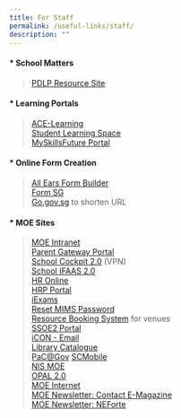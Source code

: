 ```yaml
---
title: For Staff
permalink: /useful-links/staff/
description: ""
---
```


#### *   **School Matters**
>   [PDLP Resource Site](https://sites.google.com/moe.edu.sg/chijsjcpdlp/home)

#### *   **Learning Portals**
> [ACE-Learning](https://www.ace-learning.com/)  
>  [Student Learning Space](https://vle.learning.moe.edu.sg/login)  
>  [MySkillsFuture Portal](https://www.myskillsfuture.gov.sg/content/student/en/secondary.html)

#### *   **Online Form Creation**
>   [All Ears Form Builder](https://forms.moe.edu.sg/)  
>   [Form SG](https://form.gov.sg/#!/)  
>   [Go.gov.sg](https://go.gov.sg/#/) to shorten URL

#### *   **MOE Sites**

>   [MOE Intranet](https://intranet.moe.gov.sg/Pages/Home.aspx)  
>  [Parent Gateway Portal](https://pg.moe.edu.sg/)  
>   [School Cockpit 2.0](http://schoolcockpit.moe.gov.sg/) (VPN)  
>[School IFAAS 2.0](https://ifaas2-idm.moe.gov.sg/)  
>   [HR Online](http://intranet.moe.gov.sg/hronline/Pages/Home.aspx)  
>   [HRP Portal](https://www.hrp.gov.sg/hrp/#/)  
>   [iExams](https://iexams.seab.gov.sg/login)  
>   [Reset MIMS Password](https://idp.mims.moe.gov.sg/nidp/app/login)  
>   [Resource Booking System](https://rbs.avero-tech.com/) for venues  
>   [SSOE2 Portal](https://ssoe2.moe.edu.sg/)  
>   [iCON - Email](http://workspace.google.com/dashboard)  [](https://chijstjosephsconvent.moe.edu.sg/)  
>   [Library Catalogue](http://chijstjosephsconvent.spydus.com.sg/)  
>   [PaC@Gov](https://pacgov.agd.gov.sg/ipac/portal/jsp/login/index1.jsp)
>   [SCMobile](https://scmobile.moe.edu.sg/login)  
>   [NIS MOE](https://nsg.moe.edu.sg/nis/#!/login)  
>   [OPAL 2.0](https://www.opal2.moe.edu.sg/app/learner)  
>   [MOE Internet](http://intranet.moe.gov.sg/)  
>   [MOE Newsletter: Contact E-Magazine](https://www.moe.gov.sg/teachers-digest/archive)  
>   [MOE Newsletter: NEForte](https://issuu.com/neforte/docs)  